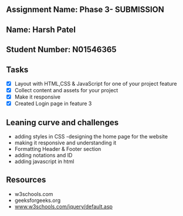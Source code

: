 ## Assignment Name: Phase 3- SUBMISSION
## Name: Harsh Patel
## Student Number: N01546365

## Tasks

- [x] Layout with  HTML,CSS & JavaScript for one of your project feature
- [x] Collect content and assets for your project
 -[x] Make it responsive
 -[x] Created Login page in feature 3
## Leaning curve and challenges

- adding styles in CSS
-designing the home page for the website
- making it responsive and understanding it
- Formatting Header & Footer section
- adding notations and ID
- adding javascript in html

## Resources

- w3schools.com
- geeksforgeeks.org
- www.w3schools.com/jquery/default.asp

